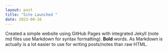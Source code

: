 ```yaml
---
layout: post
title: "Site Launched "
date: 2023-09-16
---
```

Created a simple website using GitHub Pages with integrated Jekyll (note md files use Markdown for syntax
formatting). **Bold** words. As Markdown is actually is a lot easier to use for writing posts/notes than raw
HTML.